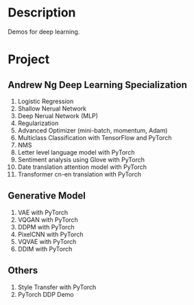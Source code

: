 # Description

Demos for deep learning.

# Project

## Andrew Ng Deep Learning Specialization

01. Logistic Regression
02. Shallow Nerual Network
03. Deep Nerual Network (MLP)
04. Regularization
05. Advanced Optimizer (mini-batch, momentum, Adam)
06. Multiclass Classification with TensorFlow and PyTorch
07. NMS
08. Letter level language model with PyTorch
09. Sentiment analysis using Glove with PyTorch
10. Date translation attention model with PyTorch
11. Transformer cn-en translation with PyTorch

## Generative Model

1. VAE with PyTorch
2. VQGAN with PyTorch
3. DDPM with PyTorch
4. PixelCNN with PyTorch
5. VQVAE with PyTorch
6. DDIM with PyTorch

## Others

1. Style Transfer with PyTorch
2. PyTorch DDP Demo
